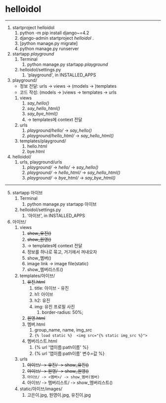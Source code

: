 # helloidol

---

1. startproject helloidol
   1. python -m pip install django~=4.2
   2. django-admin startproject _helloidol_ .
   3. [python manage.py migrate]
   4. python manage.py runserver
2. startapp _playground_
   1. Terminal
      1. python manage.py startapp _playground_
   2. helloidol/settings.py
      1. 'playground', in INSTALLED_APPS
3. playground/
   - 정보 전달: urls -> views -> (models -> )templates
   - 코드 작성: (models -> )views -> templates -> urls
   1. views
      1. _say_hello()_
      2. _say_hello_html()_
      3. _say_bye_html()_
      4. -> templates에 context 전달
   2. urls
      1. _playground/hello/_ -> _say_hello()_
      2. _playground/hello_html/_ -> _say_hello_html()_
   3. templates/playground/
      1. hello.html
      2. bye.html
4. helloidol/
   1. urls, playground/urls
      1. _playground/_ -> _hello/_ -> _say_hello()_
      2. _playground/_ -> _hello_html/_ -> _say_hello_html()_
      3. _playground/_ -> _bye_html/_ -> _say_bye_html()_
---
5. startapp 아이브
   1. Terminal
      1. python manage.py startapp 아이브
   2. helloidol/settings.py
      1. '아이브',   in INSTALLED_APPS
6. 아이브/
   1. views
      1. ~~show_유진()~~
      2. ~~show_원영()~~
      3. -> templates에 context 전달
      4. 정보를 하나로 묶고, 거기에서 꺼내오자
      5. show_멤버()
      6. image link -> image file(static)
      7. show_멤버리스트()
   2. templates/아이브/
      1. ~~유진.html~~
         1. title: 아이브 - 유진
         2. h1: 아이브
         3. h2: 유진
         4. img: 유진 프로필 사진
            1. border-radius: 50%;
      2. ~~원영.html~~
      3. 멤버.html
         1. group_name, name, img_src
         2. `{% load static %}  <img src="{% static img_src %}">`
      4. 멤버리스트.html
         1. {% url '앱이름:path이름' %}
         2. {% url '앱이름:path이름' 변수=값 %}
   3. urls
      1. ~~아이브/ -> 유진/ -> show_유진()~~
      2. ~~아이브/ -> 원영/ -> show_원영()~~
      3. `아이브/ -> <멤버>/ -> show_멤버(멤버)`
      4. 아이브/ -> 멤버리스트/ -> show_멤버리스트()
   4. static/아이브/images/
      1. 고은이.jpg, 원영이.jpg, 유진이.jpg








